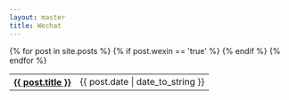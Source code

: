 ```yaml
---
layout: master
title: Wechat
---
```


<table class='post-list'>
{% for post in site.posts %}
    {% if post.wexin == 'true' %}
        <tr>
          <th><a href='{{ post.url }}'>{{ post.title }}</a></th>
          <td align="left">{{ post.date | date_to_string }}</td>
        </tr>
    {% endif %}
{% endfor %}
</table>
